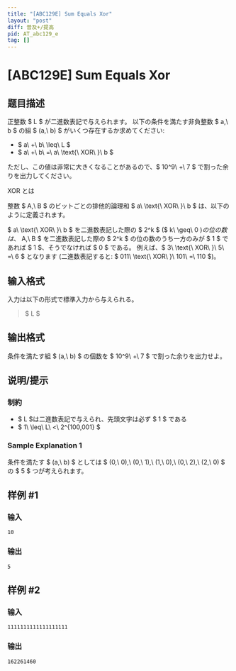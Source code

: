 ```yaml
---
title: "[ABC129E] Sum Equals Xor"
layout: "post"
diff: 普及+/提高
pid: AT_abc129_e
tag: []
---
```


# [ABC129E] Sum Equals Xor

## 题目描述

[problemUrl]: https://atcoder.jp/contests/abc129/tasks/abc129_e

正整数 $ L $ が二進数表記で与えられます。 以下の条件を満たす非負整数 $ a,\ b $ の組 $ (a,\ b) $ がいくつ存在するか求めてください:

- $ a\ +\ b\ \leq\ L $
- $ a\ +\ b\ =\ a\ \text{\ XOR\ }\ b $

ただし、この値は非常に大きくなることがあるので、$ 10^9\ +\ 7 $ で割った余りを出力してください。

XOR とは

整数 $ A,\ B $ のビットごとの排他的論理和 $ a\ \text{\ XOR\ }\ b $ は、以下のように定義されます。

$ a\ \text{\ XOR\ }\ b $ を二進数表記した際の $ 2^k $ ($ k\ \geq\ 0 $) の位の数は、$ A,\ B $ を二進数表記した際の $ 2^k $ の位の数のうち一方のみが $ 1 $ であれば $ 1 $、そうでなければ $ 0 $ である。 例えば、$ 3\ \text{\ XOR\ }\ 5\ =\ 6 $ となります (二進数表記すると: $ 011\ \text{\ XOR\ }\ 101\ =\ 110 $)。

## 输入格式

入力は以下の形式で標準入力から与えられる。

> $ L $

## 输出格式

条件を満たす組 $ (a,\ b) $ の個数を $ 10^9\ +\ 7 $ で割った余りを出力せよ。

## 说明/提示

### 制約

- $ L $は二進数表記で与えられ、先頭文字は必ず $ 1 $ である
- $ 1\ \leq\ L\ <\ 2^{100,001} $

### Sample Explanation 1

条件を満たす $ (a,\ b) $ としては $ (0,\ 0),\ (0,\ 1),\ (1,\ 0),\ (0,\ 2),\ (2,\ 0) $ の $ 5 $ つが考えられます。

## 样例 #1

### 输入

```
10
```

### 输出

```
5
```

## 样例 #2

### 输入

```
1111111111111111111
```

### 输出

```
162261460
```

